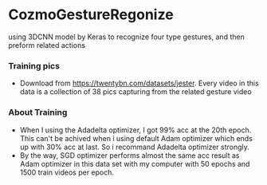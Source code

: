 # CozmoGestureRegonize
using 3DCNN model by Keras to recognize four type gestures, and then preform related actions

### Training pics 
* Download from https://twentybn.com/datasets/jester. Every video in this data is a collection of 38 pics capturing from the  related gesture video

### About Training
* When I using the Adadelta optimizer, I got 99% acc at the 20th epoch. This can't be achived when i using default Adam optimizer which ends up with 30% acc at last. So i recommand Adadelta optimizer strongly. 
* By the way, SGD optimizer performs almost the same acc result as Adam optimizer in this data set with my computer with 50 epochs and 1500 train videos per epoch.
